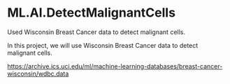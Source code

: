 # ML.AI.DetectMalignantCells
Used Wisconsin Breast Cancer data to detect malignant cells.

In this project, we will use Wisconsin Breast Cancer data to detect malignant cells.

https://archive.ics.uci.edu/ml/machine-learning-databases/breast-cancer-wisconsin/wdbc.data

